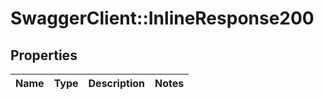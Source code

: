 # SwaggerClient::InlineResponse200

## Properties
Name | Type | Description | Notes
------------ | ------------- | ------------- | -------------

